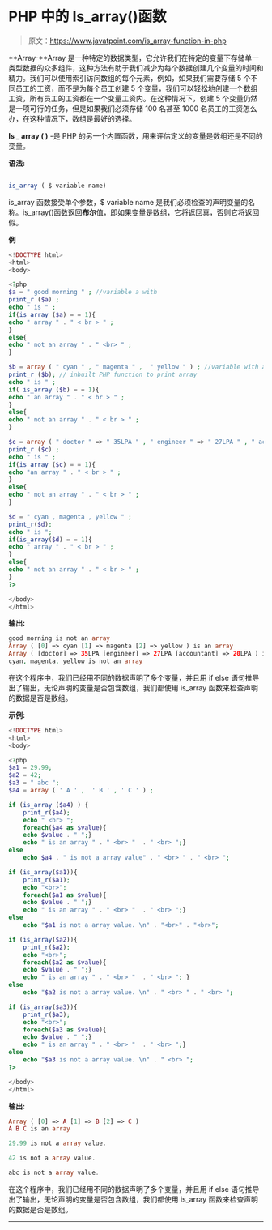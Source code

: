 # PHP 中的 Is_array()函数

> 原文：<https://www.javatpoint.com/is_array-function-in-php>

**Array-**Array 是一种特定的数据类型，它允许我们在特定的变量下存储单一类型数据的众多组件，这种方法有助于我们减少为每个数据创建几个变量的时间和精力。我们可以使用索引访问数组的每个元素，例如，如果我们需要存储 5 个不同员工的工资，而不是为每个员工创建 5 个变量，我们可以轻松地创建一个数组工资，所有员工的工资都在一个变量工资内。在这种情况下，创建 5 个变量仍然是一项可行的任务，但是如果我们必须存储 100 名甚至 1000 名员工的工资怎么办，在这种情况下，数组是最好的选择。

**Is _ array ( )** -是 PHP 的另一个内置函数，用来评估定义的变量是数组还是不同的变量。

**语法:**

```php

is_array ( $ variable name)

```

is_array 函数接受单个参数，$ variable name 是我们必须检查的声明变量的名称。is_array()函数返回**布尔**值，即如果变量是数组，它将返回真，否则它将返回假。

**例**

```php
<!DOCTYPE html>
<html>
<body>

<?php
$a = " good morning " ; //variable a with
print_r ($a) ; 
echo " is " ;
if(is_array ($a) = = 1){
echo " array " . " < br > " ;
}
else{
echo " not an array " . " <br> " ;
}

$b = array ( " cyan " , " magenta " ,  " yellow " ) ; //variable with an array
print_r ($b); // inbuilt PHP function to print array
echo " is " ;
if( is_array ($b) = = 1){ 
echo " an array " . " < br > " ;
}
else{
echo " not an array " . " < br > " ;
}

$c = array ( " doctor " => " 35LPA " , " engineer " => " 27LPA " , " accountant " => " 20LPA " ) ;
print_r ($c) ;
echo " is " ;
if(is_array ($c) = = 1){
echo "an array " . " < br > " ;
}
else{
echo " not an array " . " < br > " ;
}

$d = " cyan , magenta , yellow " ;
print_r($d);
echo " is ";
if(is_array($d) = = 1){
echo " array " . " < br > " ;
}
else{
echo " not an array " . " < br > " ;
}
?>

</body>
</html>

```

**输出:**

```php
good morning is not an array
Array ( [0] => cyan [1] => magenta [2] => yellow ) is an array
Array ( [doctor] => 35LPA [engineer] => 27LPA [accountant] => 20LPA ) is an array
cyan, magenta, yellow is not an array

```

在这个程序中，我们已经用不同的数据声明了多个变量，并且用 if else 语句推导出了输出，无论声明的变量是否包含数组，我们都使用 is_array 函数来检查声明的数据是否是数组。

**示例:**

```php
<!DOCTYPE html>
<html>
<body>

<?php
$a1 = 29.99;
$a2 = 42;
$a3 = " abc ";
$a4 = array ( ' A ' ,  ' B ' , ' C ' ) ;

if (is_array ($a4) ) {
    print_r($a4);
    echo " <br> ";
    foreach($a4 as $value){
    echo $value . " ";}
    echo " is an array " . " <br> "  . " <br> ";}
else
    echo $a4 . " is not a array value" . " <br> " . " <br> ";

if (is_array($a1)){
    print_r($a1);
    echo "<br>";
    foreach($a1 as $value){
    echo $value . " ";}
    echo " is an array " . " <br> "  . " <br> ";}
else
    echo "$a1 is not a array value. \n" . "<br>" . "<br>";

if (is_array($a2)){
    print_r($a2);
    echo "<br>";
    foreach($a2 as $value){
    echo $value . " ";}
    echo " is an array " . " <br> "  . " <br> "; }
else
    echo "$a2 is not a array value. \n" . " <br> " . " <br> ";

if (is_array($a3)){
    print_r($a3);
    echo "<br>";
    foreach($a3 as $value){
    echo $value . " ";}
    echo " is an array " . " <br> "  . " <br> ";}
else
    echo "$a3 is not a array value. \n" . " <br> ";
?>

</body>
</html>

```

**输出:**

```php
Array ( [0] => A [1] => B [2] => C ) 
A B C is an array 

29.99 is not a array value. 

42 is not a array value. 

abc is not a array value.

```

在这个程序中，我们已经用不同的数据声明了多个变量，并且用 if else 语句推导出了输出，无论声明的变量是否包含数组，我们都使用 is_array 函数来检查声明的数据是否是数组。

* * *